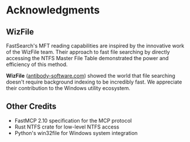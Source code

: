 # Acknowledgments

## WizFile

FastSearch's MFT reading capabilities are inspired by the innovative work of the WizFile team. Their approach to fast file searching by directly accessing the NTFS Master File Table demonstrated the power and efficiency of this method.

**WizFile** ([antibody-software.com](https://www.antibody-software.com/)) showed the world that file searching doesn't require background indexing to be incredibly fast. We appreciate their contribution to the Windows utility ecosystem.

## Other Credits

- FastMCP 2.10 specification for the MCP protocol
- Rust NTFS crate for low-level NTFS access
- Python's win32file for Windows system integration
